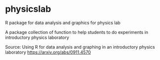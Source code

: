 # physicslab
R package for data analysis and graphics for physics lab

A package collection of function to help students to do experiments in introductory physics laboratory

Source: Using R for data analysis and graphing in an introductory physics laboratory 
https://arxiv.org/abs/0911.4570
